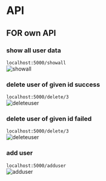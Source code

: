 # API

## FOR own API

### show all user data
```localhost:5000/showall``` <br>
![showall](https://github.com/pradipsapkotag/python/blob/api/images/own/showall.png)
### delete user of given id success
```localhost:5000/delete/3``` <br>
![deleteuser](https://github.com/pradipsapkotag/python/blob/api/images/own/userdeletesuccess.png)

### delete user of given id failed
```localhost:5000/delete/3``` <br>
![deleteuser](https://github.com/pradipsapkotag/python/blob/api/images/own/userdeletefailed.png)

### add user
```localhost:5000/adduser``` <br>
![adduser](https://github.com/pradipsapkotag/python/blob/api/images/own/addusersuccess.png)